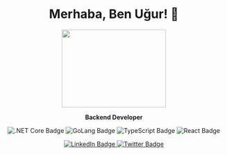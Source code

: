 <h1 align="center">Merhaba, Ben Uğur! 👋</h1>

<div align="center">
  <img src="https://media.giphy.com/media/l0HlNaQ6gWfllcjDO/giphy.gif" width="240" height="180"/>
</div>

<p align="center">
  <strong>Backend Developer</strong>
</p>

<p align="center">
  <img src="https://img.shields.io/badge/.NET%20Core-blue?style=for-the-badge&logo=.net&logoColor=white" alt=".NET Core Badge"/>
  <img src="https://img.shields.io/badge/GoLang-blue?style=for-the-badge&logo=go&logoColor=white" alt="GoLang Badge"/>
  <img src="https://img.shields.io/badge/TypeScript-blue?style=for-the-badge&logo=typescript&logoColor=white" alt="TypeScript Badge"/>
  <img src="https://img.shields.io/badge/React-blue?style=for-the-badge&logo=react&logoColor=white" alt="React Badge"/>
</p>

<div align="center">
  <a href="https://www.linkedin.com/in/ugurberkergun/">
    <img src="https://img.shields.io/badge/LinkedIn-blue?style=for-the-badge&logo=linkedin&logoColor=white" alt="LinkedIn Badge"/>
  </a>
  <a href="https://twitter.com/UgurrErgun">
    <img src="https://img.shields.io/badge/Twitter-blue?style=for-the-badge&logo=twitter&logoColor=white" alt="Twitter Badge"/>
  </a>
</div>
